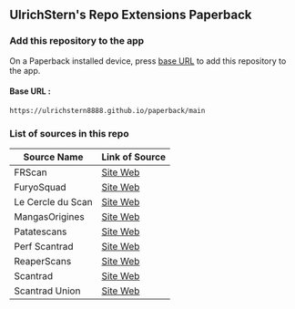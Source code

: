 ## UlrichStern's Repo Extensions Paperback

### Add this repository to the app

On a Paperback installed device, press [base URL](https://ulrichstern8888.github.io/paperback/main) to add this repository to the app.

#### Base URL :
```
https://ulrichstern8888.github.io/paperback/main
```

### List of sources in this repo

|    Source Name    |   Link of Source |
| ---               | ---              |
| FRScan            | [Site Web](https://www.frscan.cc/) |
| FuryoSquad        | [Site Web](https://www.furyosquad.com/) |
| Le Cercle du Scan | [Site Web](https://lel.lecercleduscan.com/) |
| MangasOrigines    | [Site Web](https://mangas-origines.fr/) |
| Patatescans       | [Site Web](https://patatescans.com/) |
| Perf Scantrad     | [Site Web](https://perf-scantrad.fr/) |
| ReaperScans       | [Site Web](https://reaperscans.fr/) |
| Scantrad          | [Site Web](https://scantrad.net/) |
| Scantrad Union    | [Site Web](https://scantrad-union.com/) |
